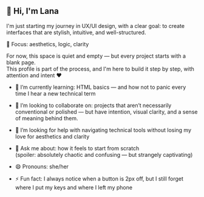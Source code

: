 ## 👋 Hi, I'm Lana

I'm just starting my journey in UX/UI design, with a clear goal: to create interfaces that are stylish, intuitive, and well-structured.

🎯 Focus: aesthetics, logic, clarity 

For now, this space is quiet and empty — but every project starts with a blank page.  
This profile is part of the process, and I'm here to build it step by step, with attention and intent ♥

- 🌱 I’m currently learning: HTML basics — and how not to panic every time I hear a new technical term
- 👯 I’m looking to collaborate on: projects that aren’t necessarily conventional or polished — but have intention, visual clarity, and a sense of meaning behind them.
- 🤔 I’m looking for help with navigating technical tools without losing my love for aesthetics and  clarity
- 💬 Ask me about: how it feels to start from scratch  
(spoiler: absolutely chaotic and confusing — but strangely captivating)

- 😄 Pronouns:  she/her
- ⚡ Fun fact: I always notice when a button is 2px off, but I still forget where I put my keys and where I left my phone
